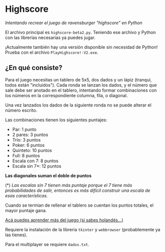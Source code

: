 # Highscore
*Intentando recrear el juego de ravensburger "highscore" en Python*


El archivo principal es `highscore-beta2.py`. Teniendo ese archivo y Python con las librerías necesarias ya puedes jugar.

¡Actualmente también hay una versión disponible sin necesidad de Python! Prueba con el archivo `PlayHighscore!-V2.exe`.

## ¿En qué consiste?

Para el juego necesitas un tablero de 5x5, dos dados y un lápiz (tranqui, todos están "incluidos").
Cada ronda se lanzan los dados, y el número que sale debe ser anotado en el tablero, intentando formar combinaciones con los números en la correspondiente columna, fila, o diagonal.

Una vez lanzados los dados de la siguiente ronda no se puede alterar el número escrito.

Las combinaciones tienen los siguientes puntajes:
- Par: 1 punto
- 2 pares: 3 puntos
- Trio: 3 puntos
- Poker: 6 puntos
- Quinteto: 10 puntos
- Full: 8 puntos
- Escala con 7: 8 puntos
- Escala sin 7*: 12 puntos

**Las diagonales suman el doble de puntos**        

(*) *Las escalas sin 7 tienen más puntaje porque el 7 tiene más probabilidades de salir, entonces es más difícil construir una escala de esas características.*

Cuando se termian de rellenar el tablero se cuentan los puntos totales, el mayor puntaje gana.

[Acá puedes aprender más del juego (si sabes holandés...)](https://www.libble.eu/ravensburger-high-score/c582698/)



Requiere la instalación de la libreria `tkinter` y `webbrowser` (probablemente ya las tienes).




Para el multiplayer se requiere `dados.txt`.

